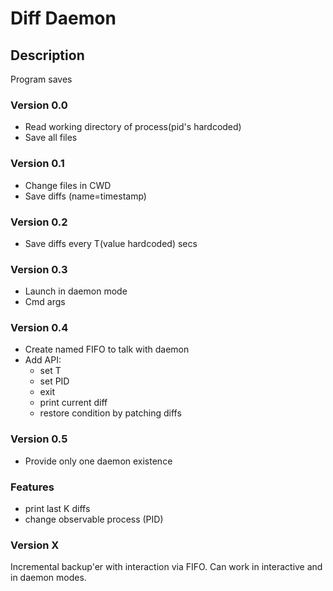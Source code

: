# Diff Daemon

## Description

Program saves 


### Version 0.0

* Read working directory of process(pid's hardcoded)
* Save all files

### Version 0.1

* Change files in CWD
* Save diffs (name=timestamp)

### Version 0.2

* Save diffs every T(value hardcoded) secs

### Version 0.3

* Launch in daemon mode
* Cmd args

### Version 0.4

* Create named FIFO to talk with daemon
* Add API:
	* set T
	* set PID
	* exit
	* print current diff
	* restore condition by patching diffs

### Version 0.5
* Provide only one daemon existence

### Features
* print last K diffs
* change observable process (PID)


### Version X

Incremental backup'er with interaction via FIFO.  Can work in interactive and in daemon modes.